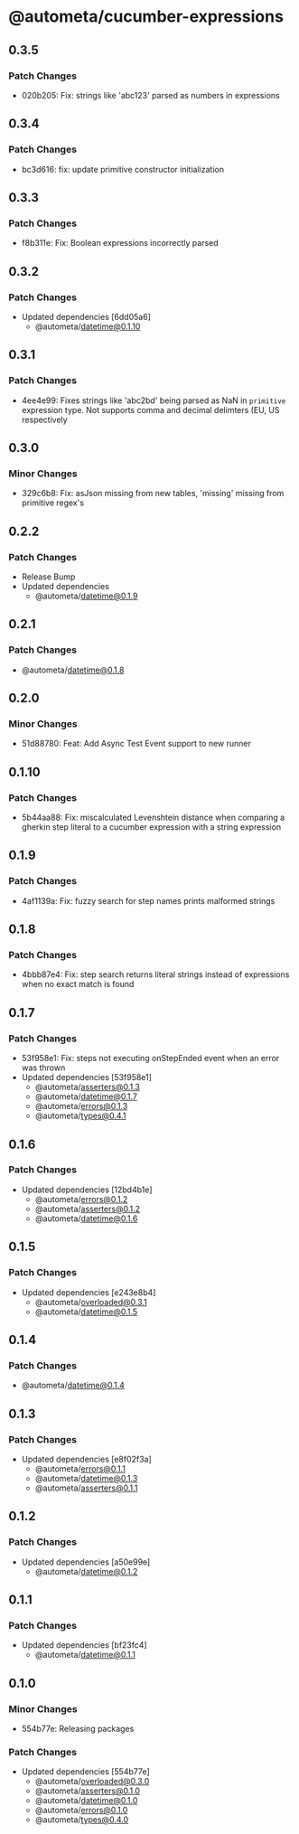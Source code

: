 # @autometa/cucumber-expressions

## 0.3.5

### Patch Changes

- 020b205: Fix: strings like 'abc123' parsed as numbers in expressions

## 0.3.4

### Patch Changes

- bc3d616: fix: update primitive constructor initialization

## 0.3.3

### Patch Changes

- f8b311e: Fix: Boolean expressions incorrectly parsed

## 0.3.2

### Patch Changes

- Updated dependencies [6dd05a6]
  - @autometa/datetime@0.1.10

## 0.3.1

### Patch Changes

- 4ee4e99: Fixes strings like 'abc2bd' being parsed as NaN in `primitive` expression type. Not supports comma and decimal delimters (EU, US respectively

## 0.3.0

### Minor Changes

- 329c6b8: Fix: asJson missing from new tables, 'missing' missing from primitive regex's

## 0.2.2

### Patch Changes

- Release Bump
- Updated dependencies
  - @autometa/datetime@0.1.9

## 0.2.1

### Patch Changes

- @autometa/datetime@0.1.8

## 0.2.0

### Minor Changes

- 51d88780: Feat: Add Async Test Event support to new runner

## 0.1.10

### Patch Changes

- 5b44aa88: Fix: miscalculated Levenshtein distance when comparing a gherkin step literal to a cucumber expression with a string expression

## 0.1.9

### Patch Changes

- 4af1139a: Fix: fuzzy search for step names prints malformed strings

## 0.1.8

### Patch Changes

- 4bbb87e4: Fix: step search returns literal strings instead of expressions when no exact match is found

## 0.1.7

### Patch Changes

- 53f958e1: Fix: steps not executing onStepEnded event when an error was thrown
- Updated dependencies [53f958e1]
  - @autometa/asserters@0.1.3
  - @autometa/datetime@0.1.7
  - @autometa/errors@0.1.3
  - @autometa/types@0.4.1

## 0.1.6

### Patch Changes

- Updated dependencies [12bd4b1e]
  - @autometa/errors@0.1.2
  - @autometa/asserters@0.1.2
  - @autometa/datetime@0.1.6

## 0.1.5

### Patch Changes

- Updated dependencies [e243e8b4]
  - @autometa/overloaded@0.3.1
  - @autometa/datetime@0.1.5

## 0.1.4

### Patch Changes

- @autometa/datetime@0.1.4

## 0.1.3

### Patch Changes

- Updated dependencies [e8f02f3a]
  - @autometa/errors@0.1.1
  - @autometa/datetime@0.1.3
  - @autometa/asserters@0.1.1

## 0.1.2

### Patch Changes

- Updated dependencies [a50e99e]
  - @autometa/datetime@0.1.2

## 0.1.1

### Patch Changes

- Updated dependencies [bf23fc4]
  - @autometa/datetime@0.1.1

## 0.1.0

### Minor Changes

- 554b77e: Releasing packages

### Patch Changes

- Updated dependencies [554b77e]
  - @autometa/overloaded@0.3.0
  - @autometa/asserters@0.1.0
  - @autometa/datetime@0.1.0
  - @autometa/errors@0.1.0
  - @autometa/types@0.4.0
